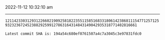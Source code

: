2022-11-12 10:32:10 am

---

`1211423303129312266021909258182235511585168331806142386811154771257125932323672452388292599127863164314843149042935318771402816661`

`Latest commit SHA is: 194a54c680ef0761507a4c7a3045c3e97831fdc0 `
